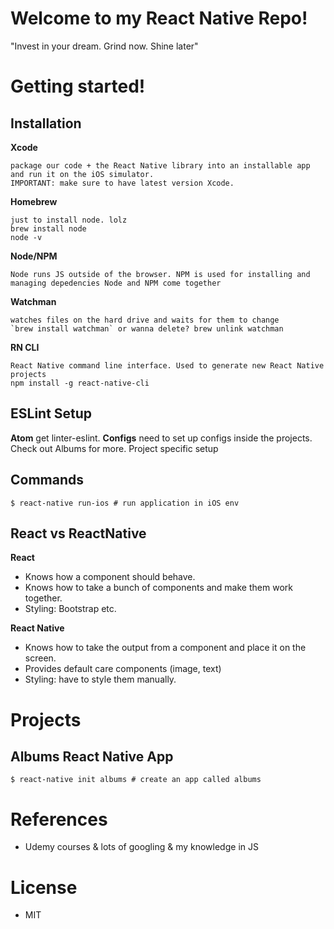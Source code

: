 # Welcome to my React Native Repo!

"Invest in your dream. Grind now. Shine later"

# Getting started!

## Installation
**Xcode**

	package our code + the React Native library into an installable app and run it on the iOS simulator.
	IMPORTANT: make sure to have latest version Xcode.

**Homebrew**

	just to install node. lolz
	brew install node
	node -v
**Node/NPM**

	Node runs JS outside of the browser. NPM is used for installing and managing depedencies Node and NPM come together
**Watchman**

	watches files on the hard drive and waits for them to change
	`brew install watchman` or wanna delete? brew unlink watchman
**RN CLI**

	React Native command line interface. Used to generate new React Native projects
	npm install -g react-native-cli

## ESLint Setup
**Atom**
	get linter-eslint.
**Configs**
	need to set up configs inside the projects. Check out Albums for more. Project specific setup

## Commands
```
$ react-native run-ios # run application in iOS env
```

## React vs ReactNative

**React**
* Knows how a component should behave.
* Knows how to take a bunch of components and make them work together.
* Styling: Bootstrap etc.

**React Native**
* Knows how to take the  output from a component and place it on the screen.
* Provides default care components (image, text)
* Styling: have to style them manually.
# Projects



## Albums React Native App
```
$ react-native init albums # create an app called albums
```





# References
* Udemy courses & lots of googling & my knowledge in JS

# License
* MIT

